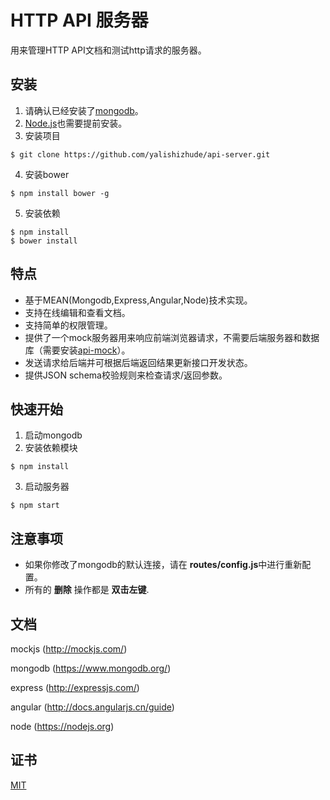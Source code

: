 # HTTP API 服务器

用来管理HTTP API文档和测试http请求的服务器。

## 安装

1. 请确认已经安装了[mongodb](https://www.mongodb.org/)。
2. [Node.js](https://nodejs.org)也需要提前安装。
3. 安装项目
```
$ git clone https://github.com/yalishizhude/api-server.git
```
4. 安装bower
```
$ npm install bower -g
```
5. 安装依赖
```
$ npm install
$ bower install
```

## 特点
* 基于MEAN(Mongodb,Express,Angular,Node)技术实现。
* 支持在线编辑和查看文档。
* 支持简单的权限管理。
* 提供了一个mock服务器用来响应前端浏览器请求，不需要后端服务器和数据库（需要安装[api-mock](https://github.com/yalishizhude/api-mock)）。
* 发送请求给后端并可根据后端返回结果更新接口开发状态。
* 提供JSON schema校验规则来检查请求/返回参数。

## 快速开始

1. 启动mongodb
2. 安装依赖模块

```
$ npm install
```

3. 启动服务器

```
$ npm start
```

## 注意事项

* 如果你修改了mongodb的默认连接，请在 **routes/config.js**中进行重新配置。
* 所有的 **删除** 操作都是 **双击左键**.

## 文档

mockjs (http://mockjs.com/)

mongodb (https://www.mongodb.org/)

express (http://expressjs.com/)

angular (http://docs.angularjs.cn/guide)

node (https://nodejs.org)

## 证书

  [MIT](LICENSE)
